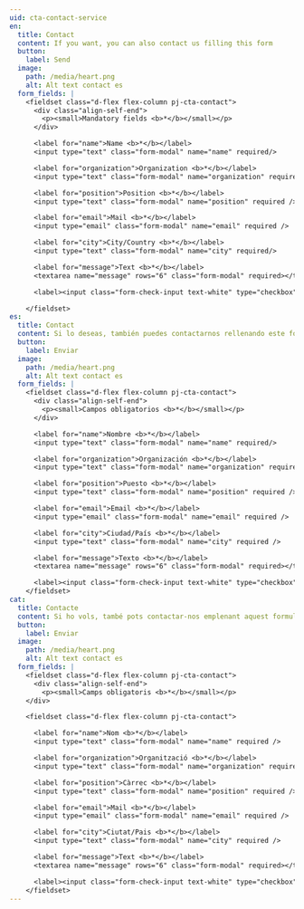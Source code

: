 ```yaml
---
uid: cta-contact-service
en:
  title: Contact
  content: If you want, you can also contact us filling this form
  button:
    label: Send
  image:
    path: /media/heart.png
    alt: Alt text contact es
  form_fields: |
    <fieldset class="d-flex flex-column pj-cta-contact">
      <div class="align-self-end">
        <p><small>Mandatory fields <b>*</b></small></p>
      </div>

      <label for="name">Name <b>*</b></label>
      <input type="text" class="form-modal" name="name" required/>

      <label for="organization">Organization <b>*</b></label>
      <input type="text" class="form-modal" name="organization" required/>

      <label for="position">Position <b>*</b></label>
      <input type="text" class="form-modal" name="position" required />

      <label for="email">Mail <b>*</b></label>
      <input type="email" class="form-modal" name="email" required />

      <label for="city">City/Country <b>*</b></label>
      <input type="text" class="form-modal" name="city" required/>

      <label for="message">Text <b>*</b></label>
      <textarea name="message" rows="6" class="form-modal" required></textarea>

      <label><input class="form-check-input text-white" type="checkbox" name="privacy-policy" required>I accept <a href="/en/privacy-policy" class="text-link"><b>the Privacy Policy</b></a></label>

    </fieldset>
es:
  title: Contact
  content: Si lo deseas, también puedes contactarnos rellenando este formulario
  button:
    label: Enviar
  image:
    path: /media/heart.png
    alt: Alt text contact es
  form_fields: |
    <fieldset class="d-flex flex-column pj-cta-contact">
      <div class="align-self-end">
        <p><small>Campos obligatorios <b>*</b></small></p>
      </div>

      <label for="name">Nombre <b>*</b></label>
      <input type="text" class="form-modal" name="name" required/>

      <label for="organization">Organización <b>*</b></label>
      <input type="text" class="form-modal" name="organization" required />

      <label for="position">Puesto <b>*</b></label>
      <input type="text" class="form-modal" name="position" required />

      <label for="email">Email <b>*</b></label>
      <input type="email" class="form-modal" name="email" required />

      <label for="city">Ciudad/País <b>*</b></label>
      <input type="text" class="form-modal" name="city" required />

      <label for="message">Texto <b>*</b></label>
      <textarea name="message" rows="6" class="form-modal" required></textarea>

      <label><input class="form-check-input text-white" type="checkbox" name="privacy-policy" required> Acepto la <a href="/es/privacy-policy" class="text-link"><b>Política de Privacidad</b></a></label>
    </fieldset>
cat:
  title: Contacte
  content: Si ho vols, també pots contactar-nos emplenant aquest formulari
  button:
    label: Enviar
  image:
    path: /media/heart.png
    alt: Alt text contact es
  form_fields: |
    <fieldset class="d-flex flex-column pj-cta-contact">
      <div class="align-self-end">
        <p><small>Camps obligatoris <b>*</b></small></p>
    </div>

    <fieldset class="d-flex flex-column pj-cta-contact">

      <label for="name">Nom <b>*</b></label>
      <input type="text" class="form-modal" name="name" required />

      <label for="organization">Organització <b>*</b></label>
      <input type="text" class="form-modal" name="organization" required />

      <label for="position">Càrrec <b>*</b></label>
      <input type="text" class="form-modal" name="position" required />

      <label for="email">Mail <b>*</b></label>
      <input type="email" class="form-modal" name="email" required />

      <label for="city">Ciutat/Pais <b>*</b></label>
      <input type="text" class="form-modal" name="city" required />

      <label for="message">Text <b>*</b></label>
      <textarea name="message" rows="6" class="form-modal" required></textarea>

      <label><input class="form-check-input text-white" type="checkbox" name="privacy-policy" required> Accepto <a href="/cat/privacy-policy" class="text-link"><b>la política de privadesa</b></a></label>
    </fieldset>
---
```

